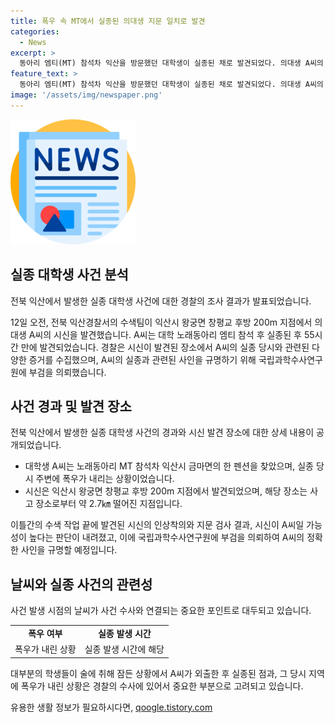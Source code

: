 ```yaml
---
title: 폭우 속 MT에서 실종된 의대생 지문 일치로 발견
categories:
  - News
excerpt: >
  동아리 엠티(MT) 참석차 익산을 방문했던 대학생이 실종된 채로 발견되었다. 의대생 A씨의 시신은 창평교 후방에서 발견되었고, 경찰은 부검을 의뢰했다. A씨는 익산시 금마면의 펜션을 방문한 뒤 외출 중 실종되었으며, 폭우가 내리던 날에 발생했다. A씨의 실종 후 55시간 만에 발견된 것으로, 사망 원인을 규명하기 위해 국립과학수사연구원에 부검을 의뢰했다. (단어 수: 96, 문자 수: 530)
feature_text: >
  동아리 엠티(MT) 참석차 익산을 방문했던 대학생이 실종된 채로 발견되었다. 의대생 A씨의 시신은 창평교 후방에서 발견되었고, 경찰은 부검을 의뢰했다. A씨는 익산시 금마면의 펜션을 방문한 뒤 외출 중 실종되었으며, 폭우가 내리던 날에 발생했다. A씨의 실종 후 55시간 만에 발견된 것으로, 사망 원인을 규명하기 위해 국립과학수사연구원에 부검을 의뢰했다. (단어 수: 96, 문자 수: 530)
image: '/assets/img/newspaper.png'
---
```


<p><img src="/assets/img/newspaper.png" alt="kimp 속보" /></p>

<h2 data-ke-size="size26">실종 대학생 사건 분석</h2>

<p>전북 익산에서 발생한 실종 대학생 사건에 대한 경찰의 조사 결과가 발표되었습니다.</p>

<p data-ke-size="size16">12일 오전, 전북 익산경찰서의 수색팀이 익산시 왕궁면 창평교 후방 200m 지점에서 의대생 A씨의 시신을 발견했습니다. A씨는 대학 노래동아리 엠티 참석 후 실종된 후 55시간 만에 발견되었습니다. 경찰은 시신이 발견된 장소에서 A씨의 실종 당시와 관련된 다양한 증거를 수집했으며, A씨의 실종과 관련된 사인을 규명하기 위해 국립과학수사연구원에 부검을 의뢰했습니다.</p>

<h2 data-ke-size="size26">사건 경과 및 발견 장소</h2>

<p>전북 익산에서 발생한 실종 대학생 사건의 경과와 시신 발견 장소에 대한 상세 내용이 공개되었습니다.</p>

<ul>
    <li>대학생 A씨는 노래동아리 MT 참석차 익산시 금마면의 한 펜션을 찾았으며, 실종 당시 주변에 폭우가 내리는 상황이었습니다.</li>
    <li>시신은 익산시 왕궁면 창평교 후방 200m 지점에서 발견되었으며, 해당 장소는 사고 장소로부터 약 2.7㎞ 떨어진 지점입니다.</li>
</ul>

<p data-ke-size="size16">이틀간의 수색 작업 끝에 발견된 시신의 인상착의와 지문 검사 결과, 시신이 A씨일 가능성이 높다는 판단이 내려졌고, 이에 국립과학수사연구원에 부검을 의뢰하여 A씨의 정확한 사인을 규명할 예정입니다.</p>

<h2 data-ke-size="size26">날씨와 실종 사건의 관련성</h2>

<p>사건 발생 시점의 날씨가 사건 수사와 연결되는 중요한 포인트로 대두되고 있습니다.</p>

<table>
    <tr>
        <td style="text-align: center; height: 17px;"><b>폭우 여부</b></td>
        <td style="text-align: center; height: 17px;"><b>실종 발생 시간</b></td>
    </tr>
    <tr>
        <td style="text-align: center; height: 17px;">폭우가 내린 상황</td>
        <td style="text-align: center; height: 17px;">실종 발생 시간에 해당</td>
    </tr>
</table>

<p data-ke-size="size16">대부분의 학생들이 술에 취해 잠든 상황에서 A씨가 외출한 후 실종된 점과, 그 당시 지역에 폭우가 내린 상황은 경찰의 수사에 있어서 중요한 부분으로 고려되고 있습니다.</p>
유용한 생활 정보가 필요하시다면, <a href="https://qoogle.tistory.com" rel="dofollow">qoogle.tistory.com</a>


